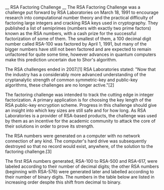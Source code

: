 __ RSA Factoring Challenge __
The RSA Factoring Challenge was a challenge put forward by RSA Laboratories on March 18, 1991 to encourage research into computational number theory and the practical difficulty of factoring large integers and cracking RSA keys used in cryptography. They published a list of semiprimes (numbers with exactly two prime factors) known as the RSA numbers, with a cash prize for the successful factorization of some of them. The smallest of them, a 100 decimal digit number called RSA-100 was factored by April 1, 1991, but many of the bigger numbers have still not been factored and are expected to remain unfactored for quite some time, however advances in quantum computers make this prediction uncertain due to Shor's algorithm.

The RSA challenges ended in 2007.[1] RSA Laboratories stated: "Now that the industry has a considerably more advanced understanding of the cryptanalytic strength of common symmetric-key and public-key algorithms, these challenges are no longer active."[2]

The factoring challenge was intended to track the cutting edge in integer factorization. A primary application is for choosing the key length of the RSA public-key encryption scheme. Progress in this challenge should give an insight into which key sizes are still safe and for how long. As RSA Laboratories is a provider of RSA-based products, the challenge was used by them as an incentive for the academic community to attack the core of their solutions  in order to prove its strength.

The RSA numbers were generated on a computer with no network connection of any kind. The computer's hard drive was subsequently destroyed so that no record would exist, anywhere, of the solution to the factoring challenge.[3]

The first RSA numbers generated, RSA-100 to RSA-500 and RSA-617, were labeled according to their number of decimal digits; the other RSA numbers (beginning with RSA-576) were generated later and labelled according to their number of binary digits. The numbers in the table below are listed in increasing order despite this shift from decimal to binary.